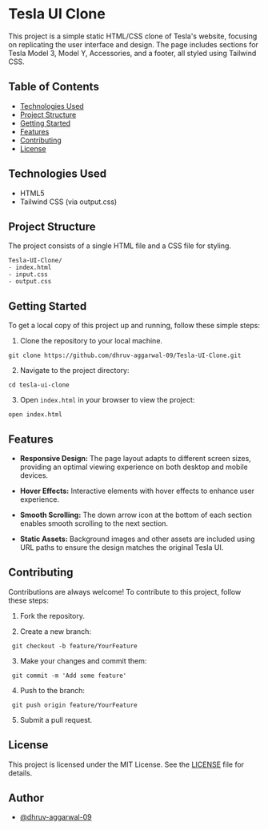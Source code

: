 
# Tesla UI Clone

This project is a simple static HTML/CSS clone of Tesla's website, focusing on replicating the user interface and design. The page includes sections for Tesla Model 3, Model Y, Accessories, and a footer, all styled using Tailwind CSS.
## Table of Contents
 
- [Technologies Used](#technologies-used)
- [Project Structure](#project-structure)
- [Getting Started](#getting-started)
- [Features](#features)
- [Contributing](#contributing)
- [License](#license)
## Technologies Used

- HTML5
- Tailwind CSS (via output.css)
## Project Structure

The project consists of a single HTML file and a CSS file for styling.
```
Tesla-UI-Clone/
- index.html
- input.css
- output.css
```
## Getting Started

To get a local copy of this project up and running, follow these simple steps:

1. Clone the repository to your local machine.
```
git clone https://github.com/dhruv-aggarwal-09/Tesla-UI-Clone.git

```
2. Navigate to the project directory:
```
cd tesla-ui-clone
```
3. Open `index.html` in your browser to view the project:
```
open index.html
```
## Features

- **Responsive Design:** The page layout adapts to different screen sizes, providing an optimal viewing experience on both desktop and mobile devices.

- **Hover Effects:** Interactive elements with hover effects to enhance user experience.

- **Smooth Scrolling:** The down arrow icon at the bottom of each section enables smooth scrolling to the next section.

- **Static Assets:** Background images and other assets are included using URL paths to ensure the design matches the original Tesla UI.



## Contributing

Contributions are always welcome! To contribute to this project, follow these steps:

1. Fork the repository.

2. Create a new branch:
```
 git checkout -b feature/YourFeature

```
3. Make your changes and commit them:
```
 git commit -m 'Add some feature'

```
4. Push to the branch:
```
 git push origin feature/YourFeature

```
5. Submit a pull request.



## License

This project is licensed under the MIT License. See the [LICENSE]() file for details.


## Author

- [@dhruv-aggarwal-09](https://github.com/dhruv-aggarwal-09)

